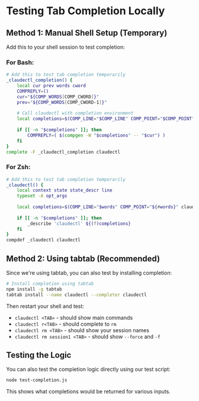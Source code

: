 # Testing Tab Completion Locally

## Method 1: Manual Shell Setup (Temporary)

Add this to your shell session to test completion:

### For Bash:
```bash
# Add this to test tab completion temporarily
_claudectl_completion() {
    local cur prev words cword
    COMPREPLY=()
    cur="${COMP_WORDS[COMP_CWORD]}"
    prev="${COMP_WORDS[COMP_CWORD-1]}"
    
    # Call claudectl with completion environment
    local completions=$(COMP_LINE="$COMP_LINE" COMP_POINT="$COMP_POINT" COMP_WORDS="$COMP_LINE" COMP_CWORD="$COMP_CWORD" claudectl 2>/dev/null)
    
    if [[ -n "$completions" ]]; then
        COMPREPLY=( $(compgen -W "$completions" -- "$cur") )
    fi
}
complete -F _claudectl_completion claudectl
```

### For Zsh:
```zsh
# Add this to test tab completion temporarily
_claudectl() {
    local context state state_descr line
    typeset -A opt_args
    
    local completions=$(COMP_LINE="$words" COMP_POINT="${#words}" claudectl 2>/dev/null)
    
    if [[ -n "$completions" ]]; then
        _describe 'claudectl' ${(f)completions}
    fi
}
compdef _claudectl claudectl
```

## Method 2: Using tabtab (Recommended)

Since we're using tabtab, you can also test by installing completion:

```bash
# Install completion using tabtab
npm install -g tabtab
tabtab install --name claudectl --completer claudectl
```

Then restart your shell and test:
- `claudectl <TAB>` - should show main commands
- `claudectl r<TAB>` - should complete to `rm`
- `claudectl rm <TAB>` - should show your session names
- `claudectl rm session1 <TAB>` - should show `--force` and `-f`

## Testing the Logic

You can also test the completion logic directly using our test script:
```bash
node test-completion.js
```

This shows what completions would be returned for various inputs.